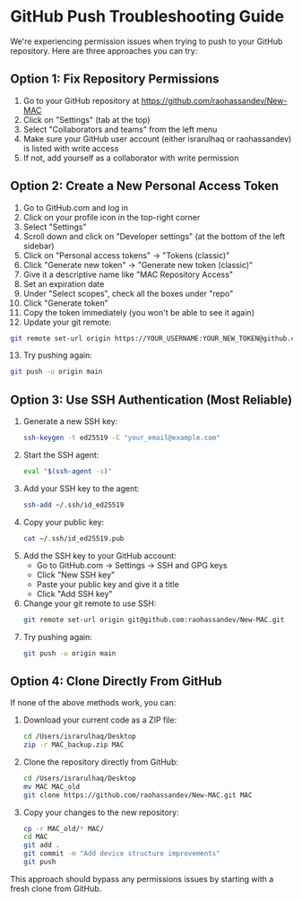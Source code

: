 # GitHub Push Troubleshooting Guide

We're experiencing permission issues when trying to push to your GitHub repository. Here are three approaches you can try:

## Option 1: Fix Repository Permissions

1. Go to your GitHub repository at https://github.com/raohassandev/New-MAC
2. Click on "Settings" (tab at the top)
3. Select "Collaborators and teams" from the left menu
4. Make sure your GitHub user account (either israrulhaq or raohassandev) is listed with write access
5. If not, add yourself as a collaborator with write permission

## Option 2: Create a New Personal Access Token

1. Go to GitHub.com and log in
2. Click on your profile icon in the top-right corner
3. Select "Settings"
4. Scroll down and click on "Developer settings" (at the bottom of the left sidebar)
5. Click on "Personal access tokens" → "Tokens (classic)"
6. Click "Generate new token" → "Generate new token (classic)"
7. Give it a descriptive name like "MAC Repository Access"
8. Set an expiration date
9. Under "Select scopes", check all the boxes under "repo"
10. Click "Generate token"
11. Copy the token immediately (you won't be able to see it again)
12. Update your git remote:
   ```bash
   git remote set-url origin https://YOUR_USERNAME:YOUR_NEW_TOKEN@github.com/raohassandev/New-MAC.git
   ```
13. Try pushing again:
   ```bash
   git push -u origin main
   ```

## Option 3: Use SSH Authentication (Most Reliable)

1. Generate a new SSH key:
   ```bash
   ssh-keygen -t ed25519 -C "your_email@example.com"
   ```
2. Start the SSH agent:
   ```bash
   eval "$(ssh-agent -s)"
   ```
3. Add your SSH key to the agent:
   ```bash
   ssh-add ~/.ssh/id_ed25519
   ```
4. Copy your public key:
   ```bash
   cat ~/.ssh/id_ed25519.pub
   ```
5. Add the SSH key to your GitHub account:
   - Go to GitHub.com → Settings → SSH and GPG keys
   - Click "New SSH key"
   - Paste your public key and give it a title
   - Click "Add SSH key"
6. Change your git remote to use SSH:
   ```bash
   git remote set-url origin git@github.com:raohassandev/New-MAC.git
   ```
7. Try pushing again:
   ```bash
   git push -u origin main
   ```

## Option 4: Clone Directly From GitHub

If none of the above methods work, you can:

1. Download your current code as a ZIP file:
   ```bash
   cd /Users/israrulhaq/Desktop
   zip -r MAC_backup.zip MAC
   ```
2. Clone the repository directly from GitHub:
   ```bash
   cd /Users/israrulhaq/Desktop
   mv MAC MAC_old
   git clone https://github.com/raohassandev/New-MAC.git MAC
   ```
3. Copy your changes to the new repository:
   ```bash
   cp -r MAC_old/* MAC/
   cd MAC
   git add .
   git commit -m "Add device structure improvements"
   git push
   ```

This approach should bypass any permissions issues by starting with a fresh clone from GitHub.